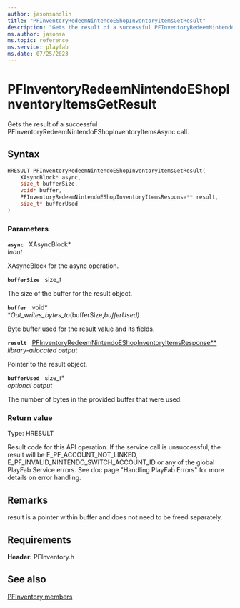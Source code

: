 ```yaml
---
author: jasonsandlin
title: "PFInventoryRedeemNintendoEShopInventoryItemsGetResult"
description: "Gets the result of a successful PFInventoryRedeemNintendoEShopInventoryItemsAsync call."
ms.author: jasonsa
ms.topic: reference
ms.service: playfab
ms.date: 07/25/2023
---
```


# PFInventoryRedeemNintendoEShopInventoryItemsGetResult  

Gets the result of a successful PFInventoryRedeemNintendoEShopInventoryItemsAsync call.  

## Syntax  
  
```cpp
HRESULT PFInventoryRedeemNintendoEShopInventoryItemsGetResult(  
    XAsyncBlock* async,  
    size_t bufferSize,  
    void* buffer,  
    PFInventoryRedeemNintendoEShopInventoryItemsResponse** result,  
    size_t* bufferUsed  
)  
```  
  
### Parameters  
  
**`async`** &nbsp; XAsyncBlock*  
*_Inout_*  
  
XAsyncBlock for the async operation.  
  
**`bufferSize`** &nbsp; size_t  
  
The size of the buffer for the result object.  
  
**`buffer`** &nbsp; void*  
*_Out_writes_bytes_to_(bufferSize,*bufferUsed)*  
  
Byte buffer used for the result value and its fields.  
  
**`result`** &nbsp; [PFInventoryRedeemNintendoEShopInventoryItemsResponse**](../../pfinventorytypes/structs/pfinventoryredeemnintendoeshopinventoryitemsresponse.md)  
*library-allocated output*  
  
Pointer to the result object.  
  
**`bufferUsed`** &nbsp; size_t*  
*optional output*  
  
The number of bytes in the provided buffer that were used.  
  
  
### Return value
Type: HRESULT
  
Result code for this API operation. If the service call is unsuccessful, the result will be E_PF_ACCOUNT_NOT_LINKED, E_PF_INVALID_NINTENDO_SWITCH_ACCOUNT_ID or any of the global PlayFab Service errors. See doc page "Handling PlayFab Errors" for more details on error handling.
  
## Remarks  
  
result is a pointer within buffer and does not need to be freed separately.
  
## Requirements  
  
**Header:** PFInventory.h
  
## See also  
[PFInventory members](../pfinventory_members.md)  

  
  
